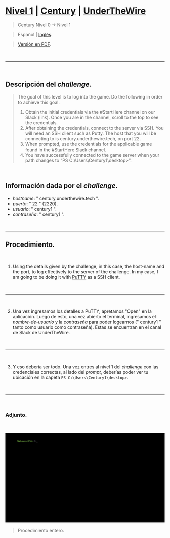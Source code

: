 
# [Nivel 1](https://underthewire.tech/century) | [Century](https://underthewire.tech/century) | [UnderTheWire](https://underthewire.tech/)
> Century Nivel 0 → Nivel 1

> Español | [Inglés](https://github.com/frandausmeier/CTF_Write-Ups/blob/main/UnderTheWire/Century/Level_0/nivel-0_century_underthewire_esp.md).

> [Versión en PDF](https://drive.google.com/file/d/1W_3ptIVw4lfbCBa0bthvd6NzMW5QUeuZ/view?usp=drive_link).

<br>

---

<br>

## Descripción del _challenge_.
> The goal of this level is to log into the game. Do the following in order to achieve this goal.
> 1. Obtain the initial credentials via the #StartHere channel on our Slack (link). Once you are in the channel, scroll to the top to see the credentials.
> 2. After obtaining the credentials, connect to the server via SSH. You will need an SSH client such as Putty. The host that you will be connecting to is century.underthewire.tech, on port 22.
> 3. When prompted, use the credentials for the applicable game found in the #StartHere Slack channel.
> 4. You have successfully connected to the game server when your path changes to “PS C:\Users\Century1\desktop>”.

<br>

## Información dada por el _challenge_.
- _hostname_: " century.underthewire.tech ".
- _puerto_: " 22 " (2220).
- _usuario_: " century1 ".
- _contraseña_: " century1 ".

<br>

---

## Procedimiento.

<br>

1. Using the details given by the challenge, in this case, the host-name and the port, to log effectively to the server of the challenge. In my case, I am going to be doing it with [PuTTY](https://www.putty.org/) as a SSH client.

<br>

---

<br>

2. Una vez ingresamos los detalles a PuTTY, apretamos "Open" en la aplicación. Luego de esto, una vez abierto el terminal, ingresamos el _nombre-de-usuario_ y la _contraseña_ para poder logearnos (" century1 " tanto como usuario como contraseña). Estas se encuentran en el canal de Slack de UnderTheWire.

<br>

---

<br>

3. Y eso debería ser todo. Una vez entres al nivel 1 del _challenge_ con las credenciales correctas, al lado del _prompt_, deberías poder ver tu ubicación en la capeta ``` PS C:\Users\Century1\desktop> ```. 

<br>

---

<br>

### Adjunto.

<br>

<p align="center">
  <img src="./attachments/level-0_century_underthewire.gif"/>
</p>

> Procedimiento entero.

<br>

